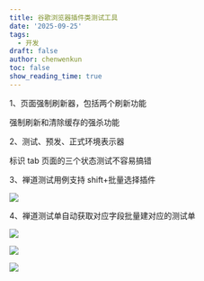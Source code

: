 ```yaml
---
title: 谷歌浏览器插件类测试工具
date: '2025-09-25'
tags:
  - 开发
draft: false
author: chenwenkun
toc: false
show_reading_time: true
---
```

1、页面强制刷新器，包括两个刷新功能

强制刷新和清除缓存的强杀功能

2、测试、预发、正式环境表示器

标识 tab 页面的三个状态测试不容易搞错

3、禅道测试用例支持 shift+批量选择插件

![](https://prod-files-secure.s3.us-west-2.amazonaws.com/c205fb54-92b2-4987-8be3-972b67d27acc/7ca8990d-2ef0-4ad6-8256-c807dbb8b3d5/image.png?X-Amz-Algorithm=AWS4-HMAC-SHA256&X-Amz-Content-Sha256=UNSIGNED-PAYLOAD&X-Amz-Credential=ASIAZI2LB466ZQSVIHUH%2F20251003%2Fus-west-2%2Fs3%2Faws4_request&X-Amz-Date=20251003T004816Z&X-Amz-Expires=3600&X-Amz-Security-Token=IQoJb3JpZ2luX2VjEJ7%2F%2F%2F%2F%2F%2F%2F%2F%2F%2FwEaCXVzLXdlc3QtMiJHMEUCIQCTi%2F8x44pDLwbNJVhF50HsxbGIvyF43lyQrNfIG6o9HwIgfPV7ujwCUPCd8UmhqjZP0F9ICXTWlUZ7r1LXK2TChtoq%2FwMINxAAGgw2Mzc0MjMxODM4MDUiDCuqH%2BFPM%2BbCWgUapSrcAzM7GL5l8xVDvLVVDqh3IQGqAHEFd1rz9VgZFiEr%2BylbnS%2FocunwL4xCCVM6UzIA7HFqsB99m6zLSmm7hPGavqvI0QgZbaBc%2FLKimLbgwivq1CT4MTRrzFMEEAcvSHqUxLlimfgIc2wpDwebFRV9%2FslOHUY%2FvBdcwbWDNICPRqKZQWg8jx7Agza7nUCA2MOuCJyPdrPFYS7oBu8xedmr6H1vMx4tcxj4r8suswjrc3avzX02xS1pj9SCEevOE1HybSLUZAmxtyp%2FYN82CSjASTtxlS2p16pV3aKFA9aSssCBBHamtId3%2Fu8LPkvqKwgtR1OWAtskDAVyGpKMaUa1oJOE8IfZgzl72FOinCCHto2gYx8tbkKd1Jn6OCHAnw48VrtMhSdiAkh4V5ehRjRHKfQ2AgJgrb1j9eUjAreNujIcR5pfjejy4t82w%2B9txyaK3rzfKOIhpSLkPmYaNmG4srm2DT8iHD4FQ4tzXPWF1PCILEO9jBYt%2Fmtl1STRyf3iK9jJ5PHX3pXsFNfy5KO9ReCy3NWkya2SUTd9hUWW8EX93qsWd009IVrXN30GVFcb%2F9melRCB5LroD9nZ4fT0JN2pKTScElwh%2BYnRaa7o4ZW2%2BalxdFAkz%2BRQIp1vMPDw%2B8YGOqUB5pkm6DagiMztz0lPnecptssz%2FaILAHPk%2Ffl4oPkPsRJLD2tn55DlJIDekNcJTD6pzazO3dKNzpz%2Fc2HKydfyTEVxqV9NKxDsU2HuV8qPZoqlXUk2ULT5BEvD0JmxDoPMUAPW3qYwd3rilfu48DnVVncJXAXT9Pp0M%2FJYgegEon%2F11mbeLTpKpw%2FGMfa1oeS4AQwQSCLOY2ID44QlzBMZP%2F9dv9YR&X-Amz-Signature=73c2e5d25e985b8bb3180bc32108fea1f645bfc2ec9f9217d04b891275fbbf97&X-Amz-SignedHeaders=host&x-amz-checksum-mode=ENABLED&x-id=GetObject)

4、禅道测试单自动获取对应字段批量建对应的测试单

![](https://prod-files-secure.s3.us-west-2.amazonaws.com/c205fb54-92b2-4987-8be3-972b67d27acc/1ea39b01-dd1c-4a56-bb09-4fe87447f5c7/image.png?X-Amz-Algorithm=AWS4-HMAC-SHA256&X-Amz-Content-Sha256=UNSIGNED-PAYLOAD&X-Amz-Credential=ASIAZI2LB466ZQSVIHUH%2F20251003%2Fus-west-2%2Fs3%2Faws4_request&X-Amz-Date=20251003T004816Z&X-Amz-Expires=3600&X-Amz-Security-Token=IQoJb3JpZ2luX2VjEJ7%2F%2F%2F%2F%2F%2F%2F%2F%2F%2FwEaCXVzLXdlc3QtMiJHMEUCIQCTi%2F8x44pDLwbNJVhF50HsxbGIvyF43lyQrNfIG6o9HwIgfPV7ujwCUPCd8UmhqjZP0F9ICXTWlUZ7r1LXK2TChtoq%2FwMINxAAGgw2Mzc0MjMxODM4MDUiDCuqH%2BFPM%2BbCWgUapSrcAzM7GL5l8xVDvLVVDqh3IQGqAHEFd1rz9VgZFiEr%2BylbnS%2FocunwL4xCCVM6UzIA7HFqsB99m6zLSmm7hPGavqvI0QgZbaBc%2FLKimLbgwivq1CT4MTRrzFMEEAcvSHqUxLlimfgIc2wpDwebFRV9%2FslOHUY%2FvBdcwbWDNICPRqKZQWg8jx7Agza7nUCA2MOuCJyPdrPFYS7oBu8xedmr6H1vMx4tcxj4r8suswjrc3avzX02xS1pj9SCEevOE1HybSLUZAmxtyp%2FYN82CSjASTtxlS2p16pV3aKFA9aSssCBBHamtId3%2Fu8LPkvqKwgtR1OWAtskDAVyGpKMaUa1oJOE8IfZgzl72FOinCCHto2gYx8tbkKd1Jn6OCHAnw48VrtMhSdiAkh4V5ehRjRHKfQ2AgJgrb1j9eUjAreNujIcR5pfjejy4t82w%2B9txyaK3rzfKOIhpSLkPmYaNmG4srm2DT8iHD4FQ4tzXPWF1PCILEO9jBYt%2Fmtl1STRyf3iK9jJ5PHX3pXsFNfy5KO9ReCy3NWkya2SUTd9hUWW8EX93qsWd009IVrXN30GVFcb%2F9melRCB5LroD9nZ4fT0JN2pKTScElwh%2BYnRaa7o4ZW2%2BalxdFAkz%2BRQIp1vMPDw%2B8YGOqUB5pkm6DagiMztz0lPnecptssz%2FaILAHPk%2Ffl4oPkPsRJLD2tn55DlJIDekNcJTD6pzazO3dKNzpz%2Fc2HKydfyTEVxqV9NKxDsU2HuV8qPZoqlXUk2ULT5BEvD0JmxDoPMUAPW3qYwd3rilfu48DnVVncJXAXT9Pp0M%2FJYgegEon%2F11mbeLTpKpw%2FGMfa1oeS4AQwQSCLOY2ID44QlzBMZP%2F9dv9YR&X-Amz-Signature=def1d5c55b5f753f2076386c184a451b627a79bf3ce202b06d715a6729bc3867&X-Amz-SignedHeaders=host&x-amz-checksum-mode=ENABLED&x-id=GetObject)

![](https://prod-files-secure.s3.us-west-2.amazonaws.com/c205fb54-92b2-4987-8be3-972b67d27acc/fa727f1d-546c-42aa-9508-d8d3d1275bcd/image.png?X-Amz-Algorithm=AWS4-HMAC-SHA256&X-Amz-Content-Sha256=UNSIGNED-PAYLOAD&X-Amz-Credential=ASIAZI2LB466ZQSVIHUH%2F20251003%2Fus-west-2%2Fs3%2Faws4_request&X-Amz-Date=20251003T004816Z&X-Amz-Expires=3600&X-Amz-Security-Token=IQoJb3JpZ2luX2VjEJ7%2F%2F%2F%2F%2F%2F%2F%2F%2F%2FwEaCXVzLXdlc3QtMiJHMEUCIQCTi%2F8x44pDLwbNJVhF50HsxbGIvyF43lyQrNfIG6o9HwIgfPV7ujwCUPCd8UmhqjZP0F9ICXTWlUZ7r1LXK2TChtoq%2FwMINxAAGgw2Mzc0MjMxODM4MDUiDCuqH%2BFPM%2BbCWgUapSrcAzM7GL5l8xVDvLVVDqh3IQGqAHEFd1rz9VgZFiEr%2BylbnS%2FocunwL4xCCVM6UzIA7HFqsB99m6zLSmm7hPGavqvI0QgZbaBc%2FLKimLbgwivq1CT4MTRrzFMEEAcvSHqUxLlimfgIc2wpDwebFRV9%2FslOHUY%2FvBdcwbWDNICPRqKZQWg8jx7Agza7nUCA2MOuCJyPdrPFYS7oBu8xedmr6H1vMx4tcxj4r8suswjrc3avzX02xS1pj9SCEevOE1HybSLUZAmxtyp%2FYN82CSjASTtxlS2p16pV3aKFA9aSssCBBHamtId3%2Fu8LPkvqKwgtR1OWAtskDAVyGpKMaUa1oJOE8IfZgzl72FOinCCHto2gYx8tbkKd1Jn6OCHAnw48VrtMhSdiAkh4V5ehRjRHKfQ2AgJgrb1j9eUjAreNujIcR5pfjejy4t82w%2B9txyaK3rzfKOIhpSLkPmYaNmG4srm2DT8iHD4FQ4tzXPWF1PCILEO9jBYt%2Fmtl1STRyf3iK9jJ5PHX3pXsFNfy5KO9ReCy3NWkya2SUTd9hUWW8EX93qsWd009IVrXN30GVFcb%2F9melRCB5LroD9nZ4fT0JN2pKTScElwh%2BYnRaa7o4ZW2%2BalxdFAkz%2BRQIp1vMPDw%2B8YGOqUB5pkm6DagiMztz0lPnecptssz%2FaILAHPk%2Ffl4oPkPsRJLD2tn55DlJIDekNcJTD6pzazO3dKNzpz%2Fc2HKydfyTEVxqV9NKxDsU2HuV8qPZoqlXUk2ULT5BEvD0JmxDoPMUAPW3qYwd3rilfu48DnVVncJXAXT9Pp0M%2FJYgegEon%2F11mbeLTpKpw%2FGMfa1oeS4AQwQSCLOY2ID44QlzBMZP%2F9dv9YR&X-Amz-Signature=358d908d45f21fd5a10fa23b9ca5f11978a11f89a566033c04936a3fb2b249c5&X-Amz-SignedHeaders=host&x-amz-checksum-mode=ENABLED&x-id=GetObject)

![](https://prod-files-secure.s3.us-west-2.amazonaws.com/c205fb54-92b2-4987-8be3-972b67d27acc/2a374ca8-3be3-4978-8ee1-2331f1db0267/image.png?X-Amz-Algorithm=AWS4-HMAC-SHA256&X-Amz-Content-Sha256=UNSIGNED-PAYLOAD&X-Amz-Credential=ASIAZI2LB466ZQSVIHUH%2F20251003%2Fus-west-2%2Fs3%2Faws4_request&X-Amz-Date=20251003T004816Z&X-Amz-Expires=3600&X-Amz-Security-Token=IQoJb3JpZ2luX2VjEJ7%2F%2F%2F%2F%2F%2F%2F%2F%2F%2FwEaCXVzLXdlc3QtMiJHMEUCIQCTi%2F8x44pDLwbNJVhF50HsxbGIvyF43lyQrNfIG6o9HwIgfPV7ujwCUPCd8UmhqjZP0F9ICXTWlUZ7r1LXK2TChtoq%2FwMINxAAGgw2Mzc0MjMxODM4MDUiDCuqH%2BFPM%2BbCWgUapSrcAzM7GL5l8xVDvLVVDqh3IQGqAHEFd1rz9VgZFiEr%2BylbnS%2FocunwL4xCCVM6UzIA7HFqsB99m6zLSmm7hPGavqvI0QgZbaBc%2FLKimLbgwivq1CT4MTRrzFMEEAcvSHqUxLlimfgIc2wpDwebFRV9%2FslOHUY%2FvBdcwbWDNICPRqKZQWg8jx7Agza7nUCA2MOuCJyPdrPFYS7oBu8xedmr6H1vMx4tcxj4r8suswjrc3avzX02xS1pj9SCEevOE1HybSLUZAmxtyp%2FYN82CSjASTtxlS2p16pV3aKFA9aSssCBBHamtId3%2Fu8LPkvqKwgtR1OWAtskDAVyGpKMaUa1oJOE8IfZgzl72FOinCCHto2gYx8tbkKd1Jn6OCHAnw48VrtMhSdiAkh4V5ehRjRHKfQ2AgJgrb1j9eUjAreNujIcR5pfjejy4t82w%2B9txyaK3rzfKOIhpSLkPmYaNmG4srm2DT8iHD4FQ4tzXPWF1PCILEO9jBYt%2Fmtl1STRyf3iK9jJ5PHX3pXsFNfy5KO9ReCy3NWkya2SUTd9hUWW8EX93qsWd009IVrXN30GVFcb%2F9melRCB5LroD9nZ4fT0JN2pKTScElwh%2BYnRaa7o4ZW2%2BalxdFAkz%2BRQIp1vMPDw%2B8YGOqUB5pkm6DagiMztz0lPnecptssz%2FaILAHPk%2Ffl4oPkPsRJLD2tn55DlJIDekNcJTD6pzazO3dKNzpz%2Fc2HKydfyTEVxqV9NKxDsU2HuV8qPZoqlXUk2ULT5BEvD0JmxDoPMUAPW3qYwd3rilfu48DnVVncJXAXT9Pp0M%2FJYgegEon%2F11mbeLTpKpw%2FGMfa1oeS4AQwQSCLOY2ID44QlzBMZP%2F9dv9YR&X-Amz-Signature=0a60bceafc80b918989450269f3428dfb409107fe61d3738a7c5e2ee8b908912&X-Amz-SignedHeaders=host&x-amz-checksum-mode=ENABLED&x-id=GetObject)
